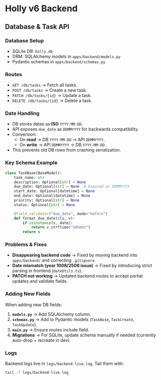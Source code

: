# Holly v6 Backend

## Database & Task API

### Database Setup
- SQLite DB: `holly.db`
- ORM: SQLAlchemy models in `apps/backend/models.py`
- Pydantic schemas in `apps/backend/schemas.py`

### Routes
- `GET /db/tasks` → Fetch all tasks.
- `POST /db/tasks` → Create a new task.
- `PATCH /db/tasks/{id}` → Update a task.
- `DELETE /db/tasks/{id}` → Delete a task.

### Date Handling
- DB stores dates as **ISO** `YYYY-MM-DD`.
- API exposes `due_date` as `DDMMYYYY` for backwards compatibility.
- Conversion:
  - On **read** → DB `YYYY-MM-DD` → API `DDMMYYYY`.
  - On **write** → API `DDMMYYYY` → DB `YYYY-MM-DD`.
- This prevents old DB rows from crashing serialization.

### Key Schema Example
```python
class TaskBase(BaseModel):
    task_name: str
    description: Optional[str] = None
    due_date: Optional[str] = None  # Exposed as DDMMYYYY
    start_date: Optional[datetime] = None
    end_date: Optional[datetime] = None
    priority: Optional[str] = None
    status: Optional[str] = None

    @field_validator("due_date", mode="before")
    def format_due_date(cls, v):
        if isinstance(v, date):
            return v.strftime("%d%m%Y")
        return v
```

### Problems & Fixes
- **Disappearing backend code** → Fixed by moving backend into `apps/backend/` and correcting `.gitignore`.
- **Date mismatch (year 1008/2508 issue)** → Fixed by introducing strict parsing in frontend (`dateUtils.ts`).
- **PATCH not working** → Updated backend routes to accept partial updates and validate fields.

### Adding New Fields
When adding new DB fields:
1. **`models.py`** → Add SQLAlchemy column.
2. **`schemas.py`** → Add to Pydantic models (`TaskBase`, `TaskCreate`, `TaskUpdate`).
3. **`main.py`** → Ensure routes include field.
4. **Migrations** → For SQLite, update schema manually if needed (currently auto-drop + recreate in dev).

### Logs
Backend logs live in `logs/backend-live.log`. Tail them with:
```bash
tail -f logs/backend-live.log
```